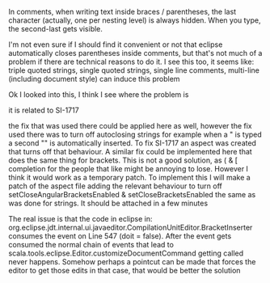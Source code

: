 In comments, when writing text inside braces / parentheses, the last character (actually, one per nesting level) is always hidden. When you type, the second-last gets visible.

I'm not even sure if I should find it convenient or not that eclipse automatically closes parentheses inside comments, but that's not much of a problem if there are technical reasons to do it.
I see this too, it seems like: triple quoted strings, single quoted strings, single line comments, multi-line (including document style) can induce this problem

Ok I looked into this, I think I see where the problem is

it is related to SI-1717

the fix that was used there could be applied here as well, however the fix used there was to turn off autoclosing strings for example when a " is typed a second "" is automatically inserted. To fix SI-1717 an aspect was created that turns off that behaviour. A similar fix could be implemented here that does the same thing for brackets. This is not a good solution, as ( & [ completion for the people that like might be annoying to lose. However I think it would work as a temporary patch. To implement this I will make a patch of the aspect file adding the relevant behaviour to turn off setCloseAngularBracketsEnabled & setCloseBracketsEnabled the same as was done for strings. It should be attached in a few minutes

The real issue is that the code in eclipse in:
org.eclipse.jdt.internal.ui.javaeditor.CompilationUnitEditor.BracketInserter consumes the event on Line 547 (doit = false). After the event gets consumed the normal chain of events that lead to scala.tools.eclipse.Editor.customizeDocumentCommand getting called never happens. Somehow perhaps a pointcut can be made that forces the editor to get those edits in that case, that would be better the solution

